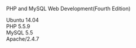 <p>PHP and MySQL Web Development(Fourth Edition)</p>
Ubuntu 14.04 <br />
PHP 5.5.9 <br />
MySQL 5.5<br />
Apache/2.4.7<br />